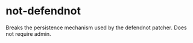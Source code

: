# not-defendnot
Breaks the persistence mechanism used by the defendnot patcher. Does not require admin.
